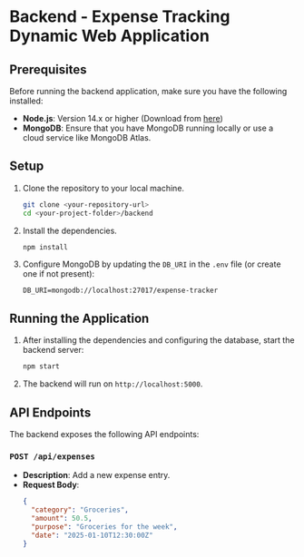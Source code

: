 # Backend - Expense Tracking Dynamic Web Application

## Prerequisites
Before running the backend application, make sure you have the following installed:
- **Node.js**: Version 14.x or higher (Download from [here](https://nodejs.org/))
- **MongoDB**: Ensure that you have MongoDB running locally or use a cloud service like MongoDB Atlas.

## Setup
1. Clone the repository to your local machine.
    ```bash
    git clone <your-repository-url>
    cd <your-project-folder>/backend
    ```

2. Install the dependencies.
    ```bash
    npm install
    ```

3. Configure MongoDB by updating the `DB_URI` in the `.env` file (or create one if not present):
    ```
    DB_URI=mongodb://localhost:27017/expense-tracker
    ```

## Running the Application
1. After installing the dependencies and configuring the database, start the backend server:
    ```bash
    npm start
    ```

2. The backend will run on `http://localhost:5000`.

## API Endpoints
The backend exposes the following API endpoints:

### `POST /api/expenses`
- **Description**: Add a new expense entry.
- **Request Body**:
  ```json
  {
    "category": "Groceries",
    "amount": 50.5,
    "purpose": "Groceries for the week",
    "date": "2025-01-10T12:30:00Z"
  }